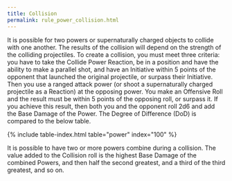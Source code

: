 ```yaml
---
title: Collision
permalink: rule_power_collision.html
---
```


It is possible for two powers or supernaturally charged objects to collide with one another. The results of the collision will depend on the strength of the colliding projectiles. To create a collision, you must meet three criteria: you have to take the Collide Power Reaction, be in a position and have the ability to make a parallel shot, and have an Initiative within 5 points of the opponent that launched the original projectile, or surpass their Initiative. Then you use a ranged attack power (or shoot a supernaturally charged projectile as a Reaction) at the opposing power. You make an Offensive Roll and the result must be within 5 points of the opposing roll, or surpass it. If you achieve this result, then both you and the opponent roll 2d6 and add the Base Damage of the Power. The Degree of Difference (DoD) is compared to the below table.

{% include table-index.html table="power" index="100" %}

It is possible to have two or more powers combine during a collision. The value added to the Collision roll is the highest Base Damage of the combined Powers, and then half the second greatest, and a third of the third greatest, and so on.